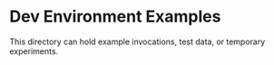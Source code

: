 # Dev Environment Examples

This directory can hold example invocations, test data, or temporary experiments.
